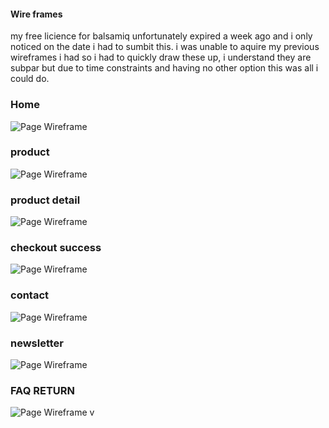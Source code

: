 #### Wire frames 



my free licience for balsamiq unfortunately expired a week ago and i only noticed on the date i had to sumbit this. i was unable to aquire my previous wireframes i had so i had to quickly draw these up, i understand they are subpar but due to time constraints and having no other option this was all i could do.


### Home
![Page Wireframe](readme-files/homepage.jpg)


### product
![Page Wireframe](readme-files/productspage.jpg)


### product detail
![Page Wireframe](readme-files/productsdetail.jpg)


### checkout success
![Page Wireframe](readme-files/checkoutsuccess.jpg)


### contact
![Page Wireframe](readme-files/Contact.jpg)


### newsletter
![Page Wireframe](readme-files/newsletter.jpg)


### FAQ RETURN
![Page Wireframe](readme-files/FAQReturns.jpg)
v

